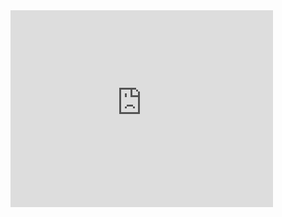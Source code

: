 <iframe src="https://www.youtube.com/embed/7zIoLvbCCm8"
        width="420"
        height="315"
        frameborder="0"></iframe>


